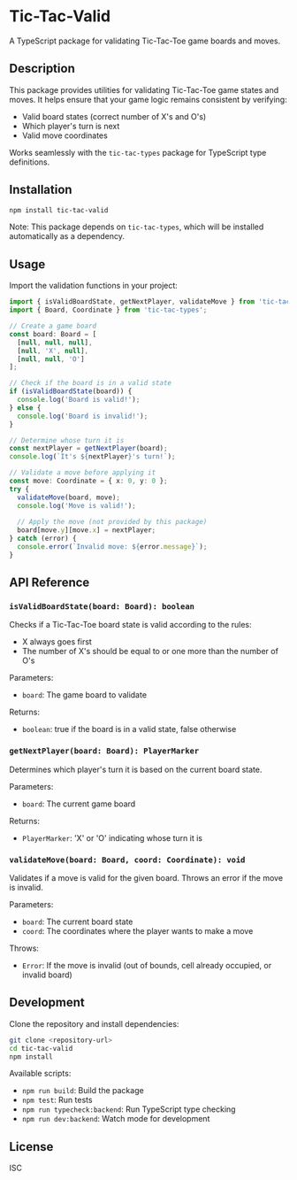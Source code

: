 # Tic-Tac-Valid

A TypeScript package for validating Tic-Tac-Toe game boards and moves.

## Description

This package provides utilities for validating Tic-Tac-Toe game states and moves. It helps ensure that your game logic remains consistent by verifying:
- Valid board states (correct number of X's and O's)
- Which player's turn is next
- Valid move coordinates

Works seamlessly with the `tic-tac-types` package for TypeScript type definitions.

## Installation

```bash
npm install tic-tac-valid
```

Note: This package depends on `tic-tac-types`, which will be installed automatically as a dependency.

## Usage

Import the validation functions in your project:

```typescript
import { isValidBoardState, getNextPlayer, validateMove } from 'tic-tac-valid';
import { Board, Coordinate } from 'tic-tac-types';

// Create a game board
const board: Board = [
  [null, null, null],
  [null, 'X', null],
  [null, null, 'O']
];

// Check if the board is in a valid state
if (isValidBoardState(board)) {
  console.log('Board is valid!');
} else {
  console.log('Board is invalid!');
}

// Determine whose turn it is
const nextPlayer = getNextPlayer(board);
console.log(`It's ${nextPlayer}'s turn!`);

// Validate a move before applying it
const move: Coordinate = { x: 0, y: 0 };
try {
  validateMove(board, move);
  console.log('Move is valid!');
  
  // Apply the move (not provided by this package)
  board[move.y][move.x] = nextPlayer;
} catch (error) {
  console.error(`Invalid move: ${error.message}`);
}
```

## API Reference

### `isValidBoardState(board: Board): boolean`

Checks if a Tic-Tac-Toe board state is valid according to the rules:
- X always goes first
- The number of X's should be equal to or one more than the number of O's

Parameters:
- `board`: The game board to validate

Returns:
- `boolean`: true if the board is in a valid state, false otherwise

### `getNextPlayer(board: Board): PlayerMarker`

Determines which player's turn it is based on the current board state.

Parameters:
- `board`: The current game board

Returns:
- `PlayerMarker`: 'X' or 'O' indicating whose turn it is

### `validateMove(board: Board, coord: Coordinate): void`

Validates if a move is valid for the given board. Throws an error if the move is invalid.

Parameters:
- `board`: The current board state
- `coord`: The coordinates where the player wants to make a move

Throws:
- `Error`: If the move is invalid (out of bounds, cell already occupied, or invalid board)

## Development

Clone the repository and install dependencies:

```bash
git clone <repository-url>
cd tic-tac-valid
npm install
```

Available scripts:

- `npm run build`: Build the package
- `npm test`: Run tests
- `npm run typecheck:backend`: Run TypeScript type checking
- `npm run dev:backend`: Watch mode for development

## License

ISC